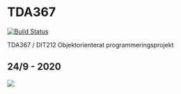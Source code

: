 # TDA367

[![Build Status](https://travis-ci.org/FN890/TDA367.svg?branch=master)](https://travis-ci.org/FN890/TDA367)

TDA367 / DIT212 Objektorienterat programmeringsprojekt 

<h2>24/9 - 2020</h2>
<img src="https://imgur.com/OGK1Jzh"/>
